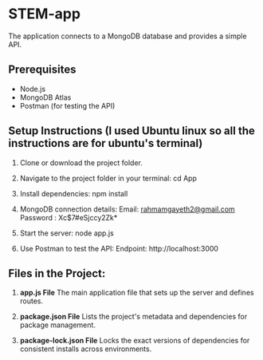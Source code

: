 # STEM-app
The application connects to a MongoDB database and provides a simple API.

## Prerequisites
- Node.js 
- MongoDB Atlas 
- Postman (for testing the API)

## Setup Instructions (I used Ubuntu linux so all the instructions are for ubuntu's terminal)
1. Clone or download the project folder.
2. Navigate to the project folder in your terminal:
   cd App

3. Install dependencies:
   npm install

4. MongoDB connection details:
   Email: rahmamgayeth2@gmail.com 
   Password : Xc$7#eSjccy2Zk*

5. Start the server: node app.js

6. Use Postman to test the API:
   Endpoint: http://localhost:3000


## Files in the Project:

1. **app.js File** 
   The main application file that sets up the server and defines routes.

2. **package.json File** 
   Lists the project's metadata and dependencies for package management.

3. **package-lock.json File** 
   Locks the exact versions of dependencies for consistent installs across environments.
